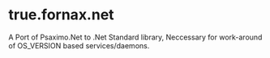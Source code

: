 # true.fornax.net
A Port of Psaximo.Net to .Net Standard library, Neccessary for work-around of OS_VERSION based  services/daemons. 
